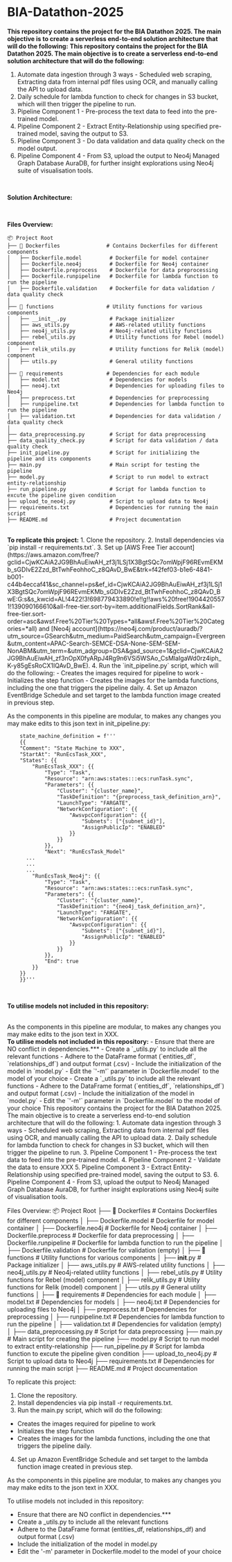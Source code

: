 # BIA-Datathon-2025
<b>This repository contains the project for the BIA Datathon 2025. The main objective is to create a serverless end-to-end solution architecture that will do the following:</b>
<b>This repository contains the project for the BIA Datathon 2025. The main objective is to create a serverless end-to-end solution architecture that will do the following:</b>
1. Automate data ingestion through 3 ways - Scheduled web scraping, Extracting data from internal pdf files using OCR, and manually calling the API to upload data.
2. Daily schedule for lambda function to check for changes in S3 bucket, which will then trigger the pipeline to run.
3. Pipeline Component 1 - Pre-process the text data to feed into the pre-trained model.
4. Pipeline Component 2 - Extract Entity-Relationship using specified pre-trained model, saving the output to S3.
5. Pipeline Component 3 - Do data validation and data quality check on the model output.
6. Pipeline Component 4 - From S3, upload the output to Neo4j Managed Graph Database AuraDB, for further insight explorations using Neo4j suite of visualisation tools.

<br>

<b>Solution Architecture:</b>



<br>

<b>Files Overview:</b>

```
📦 Project Root
├── 📂 Dockerfiles               # Contains Dockerfiles for different components
│   ├── Dockerfile.model         # Dockerfile for model container
│   ├── Dockerfile.neo4j         # Dockerfile for Neo4j container
│   ├── Dockerfile.preprocess    # Dockerfile for data preprocessing
│   ├── Dockerfile.runpipeline   # Dockerfile for lambda function to run the pipeline
│   ├── Dockerfile.validation    # Dockerfile for data validation / data quality check
│
├── 📂 functions                 # Utility functions for various components
│   ├── __init__.py              # Package initializer
│   ├── aws_utils.py             # AWS-related utility functions
│   ├── neo4j_utils.py           # Neo4j-related utility functions
│   ├── rebel_utils.py           # Utility functions for Rebel (model) component
│   ├── relik_utils.py           # Utility functions for Relik (model) component
│   ├── utils.py                 # General utility functions
│
├── 📂 requirements              # Dependencies for each module
│   ├── model.txt                # Dependencies for models
│   ├── neo4j.txt                # Dependencies for uploading files to Neo4j
│   ├── preprocess.txt           # Dependencies for preprocessing
│   ├── runpipeline.txt          # Dependencies for lambda function to run the pipeline
│   ├── validation.txt           # Dependencies for data validation / data quality check
│
├── data_preprocessing.py        # Script for data preprocessing
├── data_quality_check.py        # Script for data validation / data quality check
├── init_pipeline.py             # Script for initializing the pipeline and its components
├── main.py                      # Main script for testing the pipeline
├── model.py                     # Script to run model to extract entity-relationship
├── run_pipeline.py              # Script for lambda function to excute the pipeline given condition
├── upload_to_neo4j.py           # Script to upload data to Neo4j
├── requirements.txt             # Dependencies for running the main script
├── README.md                    # Project documentation
```

<br>
<b>To replicate this project:</b>
1. Clone the repository.
2. Install dependencies via `pip install -r requirements.txt`.
3. Set up [AWS Free Tier account](https://aws.amazon.com/free/?gclid=CjwKCAiA2JG9BhAuEiwAH_zf3j1LSj1X3BgtSQc7omWpjF96REvmEKMb_sGDIvE2Zzd_BtTwhFeohhoC_z8QAvD_BwE&trk=f42fef03-b1e6-4841-b001-c44b4eccaf41&sc_channel=ps&ef_id=CjwKCAiA2JG9BhAuEiwAH_zf3j1LSj1X3BgtSQc7omWpjF96REvmEKMb_sGDIvE2Zzd_BtTwhFeohhoC_z8QAvD_BwE:G:s&s_kwcid=AL!4422!3!698779433890!e!!g!!aws%20free!19044205571!139090166610&all-free-tier.sort-by=item.additionalFields.SortRank&all-free-tier.sort-order=asc&awsf.Free%20Tier%20Types=*all&awsf.Free%20Tier%20Categories=*all) and [Neo4j account](https://neo4j.com/product/auradb/?utm_source=GSearch&utm_medium=PaidSearch&utm_campaign=Evergreen&utm_content=APAC-Search-SEMCE-DSA-None-SEM-SEM-NonABM&utm_term=&utm_adgroup=DSA&gad_source=1&gclid=CjwKCAiA2JG9BhAuEiwAH_zf3nOpX0fyARpJ4Rg9n6VSi5WSAo_CsMlaIgaWd0rz4iph_K-y85gEsRoCX1IQAvD_BwE).
4. Run the `init_pipeline.py` script, which will do the following:
  -  Creates the images required for pipeline to work
  -  Initializes the step function
  -  Creates the images for the lambda functions, including the one that triggers the pipeline daily.
4. Set up Amazon EventBridge Schedule and set target to the lambda function image created in previous step.

<br>

As the components in this pipeline are modular, to makes any changes you may make edits to this json text in init_pipeline.py:

```
    state_machine_definition = f'''
    {{
    "Comment": "State Machine to XXX",
    "StartAt": "RunEcsTask_XXX",
    "States": {{
        "RunEcsTask_XXX": {{
            "Type": "Task",
            "Resource": "arn:aws:states:::ecs:runTask.sync",
            "Parameters": {{
                "Cluster": "{cluster_name}",
                "TaskDefinition": "{preprocess_task_definition_arn}",
                "LaunchType": "FARGATE",
                "NetworkConfiguration": {{
                    "AwsvpcConfiguration": {{
                        "Subnets": ["{subnet_id}"],
                        "AssignPublicIp": "ENABLED"
                    }}
                }}
            }},
            "Next": "RunEcsTask_Model"
      ...
      ...
      ...
        "RunEcsTask_Neo4j": {{
            "Type": "Task",
            "Resource": "arn:aws:states:::ecs:runTask.sync",
            "Parameters": {{
                "Cluster": "{cluster_name}",
                "TaskDefinition": "{neo4j_task_definition_arn}",
                "LaunchType": "FARGATE",
                "NetworkConfiguration": {{
                    "AwsvpcConfiguration": {{
                        "Subnets": ["{subnet_id}"],
                        "AssignPublicIp": "ENABLED"
                    }}
                }}
            }},
            "End": true
        }}
    }}
    }}'''
```

<br>

<b>To utilise models not included in this repository:</b>

<br>
As the components in this pipeline are modular, to makes any changes you may make edits to the json text in XXX.
<br>
<b>To utilise models not included in this repository:</b>
- Ensure that there are NO conflict in dependencies.***
- Create a `<model>_utils.py` to include all the relevant functions
- Adhere to the DataFrame format (`entities_df`, `relationships_df`) and output format (.csv)
- Include the initialization of the model in `model.py`
- Edit the `'-m'` parameter in `Dockerfile.model` to the model of your choice
- Create a `<model>_utils.py` to include all the relevant functions
- Adhere to the DataFrame format (`entities_df`, `relationships_df`) and output format (.csv)
- Include the initialization of the model in `model.py`
- Edit the `'-m'` parameter in `Dockerfile.model` to the model of your choice
This repository contains the project for the BIA Datathon 2025. The main objective is to create a serverless end-to-end solution architecture that will do the following:
1. Automate data ingestion through 3 ways - Scheduled web scraping, Extracting data from internal pdf files using OCR, and manually calling the API to upload data.
2. Daily schedule for lambda function to check for changes in S3 bucket, which will then trigger the pipeline to run.
3. Pipeline Component 1 - Pre-process the text data to feed into the pre-trained model.
4. Pipeline Component 2 - Validate the data to ensure XXX
5. Pipeline Component 3 - Extract Entity-Relationship using specified pre-trained model, saving the output to S3.
6. Pipeline Component 4 - From S3, upload the output to Neo4j Managed Graph Database AuraDB, for further insight explorations using Neo4j suite of visualisation tools.

Files Overview:
📦 Project Root
├── 📂 Dockerfiles               # Contains Dockerfiles for different components
│   ├── Dockerfile.model         # Dockerfile for model container
│   ├── Dockerfile.neo4j         # Dockerfile for Neo4j container
│   ├── Dockerfile.preprocess    # Dockerfile for data preprocessing
│   ├── Dockerfile.runpipeline   # Dockerfile for lambda function to run the pipeline
│   ├── Dockerfile.validation    # Dockerfile for validation (empty)
│
├── 📂 functions                 # Utility functions for various components
│   ├── __init__.py              # Package initializer
│   ├── aws_utils.py             # AWS-related utility functions
│   ├── neo4j_utils.py           # Neo4j-related utility functions
│   ├── rebel_utils.py           # Utility functions for Rebel (model) component
│   ├── relik_utils.py           # Utility functions for Relik (model) component
│   ├── utils.py                 # General utility functions
│
├── 📂 requirements              # Dependencies for each module
│   ├── model.txt                # Dependencies for models
│   ├── neo4j.txt                # Dependencies for uploading files to Neo4j
│   ├── preprocess.txt           # Dependencies for preprocessing
│   ├── runpipeline.txt          # Dependencies for lambda function to run the pipeline
│   ├── validation.txt           # Dependencies for validation (empty)
│
├── data_preprocessing.py        # Script for data preprocessing
├── main.py                      # Main script for creating the pipeline
├── model.py                     # Script to run model to extract entity-relationship
├── run_pipeline.py              # Script for lambda function to excute the pipeline given condition
├── upload_to_neo4j.py           # Script to upload data to Neo4j
├── requirements.txt             # Dependencies for running the main script
├── README.md                    # Project documentation

To replicate this project:
1. Clone the repository.
2. Install dependencies via pip install -r requirements.txt.
3. Run the main.py script, which will do the following:
  -  Creates the images required for pipeline to work
  -  Initializes the step function
  -  Creates the images for the lambda functions, including the one that triggers the pipeline daily.
4. Set up Amazon EventBridge Schedule and set target to the lambda function image created in previous step.

As the components in this pipeline are modular, to makes any changes you may make edits to the json text in XXX.

To utilise models not included in this repository:
- Ensure that there are NO conflict in dependencies.***
- Create a <model>_utils.py to include all the relevant functions
- Adhere to the DataFrame format (entities_df, relationships_df) and output format (.csv)
- Include the initialization of the model in model.py
- Edit the '-m' parameter in Dockerfile.model to the model of your choice
